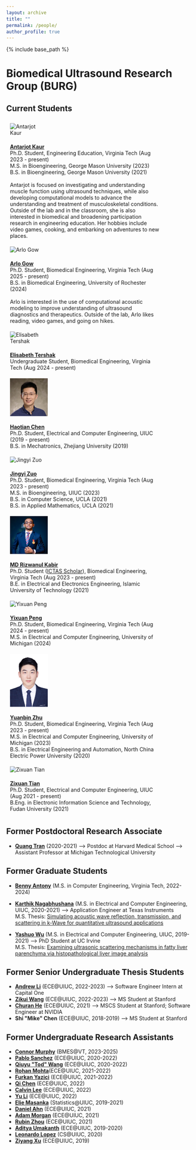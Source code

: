 ```yaml
---
layout: archive
title: ""
permalink: /people/
author_profile: true
---
```


{% include base_path %}

Biomedical Ultrasound Research Group (BURG)
======

## Current Students
<style>
.container {
  display: table;  #The container is needed to keep the column width consistent among rows.  
}

.row {
  width: 100%;
  height: 100%;
  display:table-row;
}
  
.column {
  float: left;
  padding: 10px;
}

.left {
  width: 20%;
  display: table-cell;
  vertical-align: middle;
}

.right {
  width: 80%;
  display: table-cell;
  vertical-align: middle;
}
  
@media screen and (max-width: 600px) {
  .column {
    width: 100%;
  }
  .left {
    width: 150px;
  }
}  
</style>

<div container>

<div class="row">
  <div class="column left">
    <div class="member__avatar">
      <img src="https://media.licdn.com/dms/image/D4D03AQFvkkk2iJ44Aw/profile-displayphoto-shrink_800_800/0/1700585993642?e=1724889600&v=beta&t=5TpZQlqOM74nhUvrcJlVWuYPzlLPXe-LAtqGjDI6jMM" align="left" class="member__avatar" alt="Antarjot Kaur"> 
    </div>
  </div>
  <div class="column right">
    <div class="member profile">
      <a href="https://www.linkedin.com/in/antarjot-kaur-5908461a2/"><strong>Antarjot Kaur</strong></a> <br>
      Ph.D. Student, Engineering Education, Virginia Tech (Aug 2023 - present)<br>
      M.S. in Bioengineering, George Mason University (2023)<br>
      B.S. in Bioengineering, George Mason University (2021)<br><br>
      Antarjot is focused on investigating and understanding muscle function using ultrasound techniques, while also developing computational models to advance the understanding and treatment of musculoskeletal conditions. Outside of the lab and in the classroom, she is also interested in biomedical and broadening participation research in engineering education. Her hobbies include video games, cooking, and embarking on adventures to new places. <br>
    </div>
  </div>
</div>

<div class="row">
  <div class="column left">
    <div class="member__avatar">
      <img src="/images/img/students/Arlo Gow.jpg" align="left" class="member__avatar" alt="Arlo Gow"> 
    </div>
  </div>
  <div class="column right">
    <div class="member profile">
      <a href="https://www.linkedin.com/in/arlo-gow-174870221/"><strong>Arlo Gow</strong></a> <br>
            Ph.D. Student, Biomedical Engineering, Virginia Tech (Aug 2025 - present)   <br>
            B.S. in Biomedical Engineering, University of Rochester (2024) <br><br>
            Arlo is interested in the use of computational acoustic modeling to improve understanding of ultrasound diagnostics and therapeutics. Outside of the lab, Arlo likes reading, video games, and going on hikes.
    </div>
  </div>
</div>

<div class="row">
  <div class="column left">
    <div class="member__avatar">
      <img src="/images/img/students/Elisabeth Tershak.jpg" align="left" class="member__avatar" alt="Elisabeth Tershak"> 
    </div>
  </div>
  <div class="column right">
    <div class="member profile">
      <a href="https://www.linkedin.com/in/elisabethtershak/"><strong>Elisabeth Tershak</strong></a> <br>
      Undergraduate Student, Biomedical Engineering, Virginia Tech (Aug 2024 - present)
    </div>
  </div>
</div>

<div class="row">
  <div class="column left">
    <div class="member__avatar">
      <img src="/images/img/students/Haotian Chen.jpg" align="left" class="member__avatar" alt="Haotian Chen"> 
    </div>
  </div>
  <div class="column right">
    <div class="member profile">
      <a href="https://www.linkedin.com/in/haotian-chen-6b207115a/"><strong>Haotian Chen</strong></a> <br>
      Ph.D. Student, Electrical and Computer Engineering, UIUC (2019 - present)<br>
      B.S. in Mechatronics, Zhejiang University (2019) <br>
    </div>
  </div>
</div>

<div class="row">
  <div class="column left">
    <div class="member__avatar">
      <img src="https://media.licdn.com/dms/image/D5603AQEwHYdRYb4itA/profile-displayphoto-shrink_400_400/0/1661814913532?e=1724889600&v=beta&t=fVops1xzRXhvtRbow2Pf3ahA-KLxuTaha5X5QMiOQv8" align="left" class="member__avatar" alt="Jingyi Zuo"> 
    </div>
  </div>
  <div class="column right">
    <div class="member profile">
      <a href="https://www.linkedin.com/in/jingyi-zuo-540618194/"><strong>Jingyi Zuo</strong></a> <br>
      Ph.D. Student, Biomedical Engineering, Virginia Tech (Aug 2023 - present)<br>
      M.S. in Bioengineering, UIUC (2023)<br>
      B.S. in Computer Science, UCLA (2021)<br>
      B.S. in Applied Mathematics, UCLA (2021)<br>
    </div>
  </div>
</div>

<div class="row">
  <div class="column left">
    <div class="member__avatar">
      <img src="/images/img/students/MD Rizwanul Kabir.jpg" align="left" class="member__avatar" alt="MD Rizwanul Kabir"> 
    </div>
  </div>
  <div class="column right">
    <div class="member profile">
      <a href="https://www.linkedin.com/in/md-rizwanul-kabir-415912152/"><strong>MD Rizwanul Kabir</strong></a> <br>
      Ph.D. Student (<a href="https://ictas.vt.edu/education/doctoralscholars.html/">ICTAS Scholar</a>), Biomedical Engineering, Virginia Tech (Aug 2023 - present)<br>
      B.E. in Electrical and Electronics Engineering, Islamic University of Technology (2021)<br>
    </div>
  </div>
</div>

<div class="row">
  <div class="column left">
    <div class="member__avatar">
      <img src="https://media.licdn.com/dms/image/v2/C4D03AQFi3xzxxh26hg/profile-displayphoto-shrink_800_800/profile-displayphoto-shrink_800_800/0/1644861484814?e=1732147200&v=beta&t=WHQ4eGcTcl3UlQRNt1ArR7t_3QltvrsGZkv8VCialO8" align="left" class="member__avatar" alt="Yixuan Peng"> 
    </div>
  </div>
  <div class="column right">
    <div class="member profile">
      <a href="https://www.linkedin.com/in/yixuan-peng-41b869231/"><strong>Yixuan Peng</strong></a> <br>
      Ph.D. Student, Biomedical Engineering, Virginia Tech (Aug 2024 - present)<br>
      M.S. in Electrical and Computer Engineering, University of Michigan (2024) <br>
    </div>
  </div>
</div>

<div class="row">
  <div class="column left">
    <div class="member__avatar">
      <img src="/images/img/students/Yuanbin Zhu.jpg" align="left" class="member__avatar" alt="Yuanbin Zhu"> 
    </div>
  </div>
  <div class="column right">
    <div class="member profile">
      <a href="https://www.linkedin.com/in/yuanbin-zhu-547471255/"><strong>Yuanbin Zhu</strong></a> <br>
      Ph.D. Student, Biomedical Engineering, Virginia Tech (Aug 2023 - present)<br>
      M.S. in Electrical and Computer Engineering, University of Michigan (2023) <br>
      B.S. in Electrical Engineering and Automation, North China Electric Power University (2020)<br>
    </div>
  </div>
</div>

<div class="row">
  <div class="column left">
    <div class="member__avatar">
      <img src="https://media.licdn.com/dms/image/D5603AQG1jdjfpBBB9w/profile-displayphoto-shrink_800_800/0/1707766294922?e=1724889600&v=beta&t=gwlmP4T0Lq6dGftjaEUdnTc24Uj88POFMsqpAmZjHew" align="left" class="member__avatar" alt="Zixuan Tian"> 
    </div>
  </div>
  <div class="column right">
    <div class="member profile">
      <a href="https://www.linkedin.com/in/zixuan-tian-911b77223/"><strong>Zixuan Tian</strong></a> <br>
      Ph.D. Student, Electrical and Computer Engineering, UIUC (Aug 2021 - present)<br>
      B.Eng. in Electronic Information Science and Technology, Fudan University (2021)<br>
    </div>
  </div>
</div>

</div>

## Former Postdoctoral Research Associate
- [**Quang Tran**](https://www.mtu.edu/cege/people/faculty-staff/faculty/tran/) (2020-2021) --> Postdoc at Harvard Medical School --> Assistant Professor at Michigan Technological University <br>

## Former Graduate Students
- [**Benny Antony**](https://www.linkedin.com/in/benny-antony-213a4b19b/) (M.S. in Computer Engineering, Virginia Tech, 2022-2024) 

- [**Karthik Nagabhushana**](https://www.linkedin.com/in/karthik-nagabhushana-19a61818/) (M.S. in Electrical and Computer Engineering, UIUC, 2020-2021) --> Application Engineer at Texas Instruments <br>
  M.S. Thesis: <a href = "pdf link">Simulating acoustic wave reflection, transmission, and scattering in k-Wave for quantitative ultrasound applications </a> 
- [**Yashuo Wu**](https://www.linkedin.com/in/yashuo-wu-070199129/) (M.S. in Electrical and Computer Engineering, UIUC, 2019-2021) --> PhD Student at UC Irvine  <br>
  M.S. Thesis: <a href = "/pdfs/Wu_MS_Thesis_2021.pdf">Examining ultrasonic scattering mechanisms in fatty liver parenchyma via histopathological liver image analysis  </a>  
     
## Former Senior Undergraduate Thesis Students
- [**Andrew Li**](https://www.linkedin.com/in/andrew-li-3b1190165) (ECE@UIUC, 2022-2023) --> Software Engineer Intern at Capital One <br>
- [**Zikui Wang**](https://www.linkedin.com/in/zikui-wang/) (ECE@UIUC, 2022-2023) --> MS Student at Stanford <br>
- [**Churan He**](https://www.linkedin.com/in/churan-he/) (ECE@UIUC, 2021) --> MSCS Student at Stanford; Software Engineer at NVIDIA <br>
- **Shi "Mike" Chen** (ECE@UIUC, 2018-2019) --> MS Student at Stanford  <br>

## Former Undergraduate Research Assistants
- [**Connor Murphy**](https://www.linkedin.com/in/connor-murphy5974/) (BMES@VT, 2023-2025)
- [**Pablo Sanchez**](https://www.linkedin.com/in/pablo-sanchez-jr/) (ECE@UIUC, 2020-2022)
- [**Qiuyu "Tod" Wang**](https://www.linkedin.com/in/qiuyu-wang-9887b41a2/) (ECE@UIUC, 2020-2022)
- [**Rohan Mohta**](https://www.linkedin.com/in/rohan-mohta/)(ECE@UIUC, 2021-2022)
- [**Furkan Yazici**](https://www.linkedin.com/in/furkan-yazici/) (ECE@UIUC, 2021-2022)
- [**Qi Chen**](https://www.linkedin.com/in/robbychen/) (ECE@UIUC, 2022)
- [**Calvin Lee**](https://www.linkedin.com/in/calvinlee3/) (ECE@UIUC, 2022)
- [**Yu Li**](https://www.linkedin.com/in/yu-li-37ba70223/) (ECE@UIUC, 2022)
- [**Elie Masanka**](https://www.linkedin.com/in/eliemasanka/) (Statistics@UIUC, 2019-2021)
- [**Daniel Ahn**](https://www.linkedin.com/in/daniel-ahn-37482919a) (ECE@UIUC, 2021)
- [**Adam Morgan**](https://www.linkedin.com/in/adam-awaleh-morgan/) (ECE@UIUC, 2021)
- [**Rubin Zhou**](https://www.linkedin.com/in/rui-zhou-146140258/) (ECE@UIUC, 2021)
- [**Aditya Umakanth**](https://www.linkedin.com/in/aditya-umakanth-932336125/) (ECE@UIUC, 2019-2020)
- [**Leonardo Lopez**](https://www.linkedin.com/in/le0198/) (CS@UIUC, 2020)
- [**Ziyang Xu**](https://www.linkedin.com/in/ziyang-xu-6558a8227) (ECE@UIUC, 2019)
